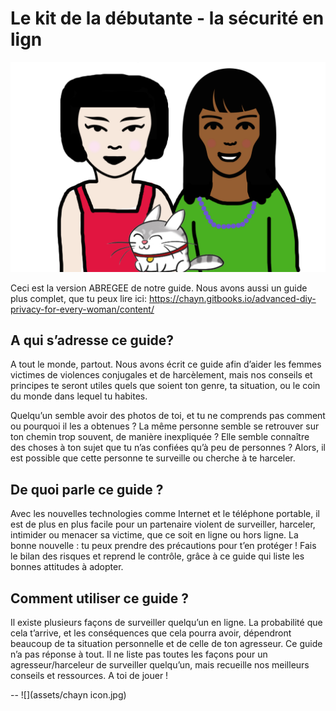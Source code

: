 # Le kit de la débutante - la sécurité en lign

![](assets/frenchcoverprivacy.png)

Ceci est la version ABREGEE de notre guide. Nous avons aussi un guide plus complet, que tu peux lire ici: https://chayn.gitbooks.io/advanced-diy-privacy-for-every-woman/content/


## A qui s’adresse ce guide?

A tout le monde, partout. Nous avons écrit ce guide afin d’aider les femmes victimes de violences conjugales et de harcèlement, mais nos conseils et principes te seront utiles quels que soient ton genre, ta situation, ou le coin du monde dans lequel tu habites.


Quelqu’un semble avoir des photos de toi, et tu ne comprends pas comment ou pourquoi il les a obtenues ? La même personne semble se retrouver sur ton chemin trop souvent, de manière inexpliquée ? Elle semble connaître des choses à ton sujet que tu n’as confiées qu’à peu de personnes ? Alors, il est possible que cette personne te surveille ou cherche à te harceler.

## De quoi parle ce guide ?

Avec les nouvelles technologies comme Internet et le téléphone portable, il est de plus en plus facile pour un partenaire violent de surveiller, harceler, intimider ou menacer sa victime, que ce soit en ligne ou hors ligne.
La bonne nouvelle : tu peux prendre des précautions pour t’en protéger ! Fais le bilan des risques et reprend le contrôle, grâce à ce guide qui liste les bonnes attitudes à adopter.

## Comment utiliser ce guide ?

Il existe plusieurs façons de surveiller quelqu’un en ligne. La probabilité que cela t’arrive, et les conséquences que cela pourra avoir, dépendront beaucoup de ta situation personnelle et de celle de ton agresseur. Ce guide n’a pas réponse à tout. Il ne liste pas toutes les façons pour un agresseur/harceleur de surveiller quelqu’un, mais recueille nos meilleurs conseils et ressources. A toi de jouer !

--
![](assets/chayn icon.jpg)